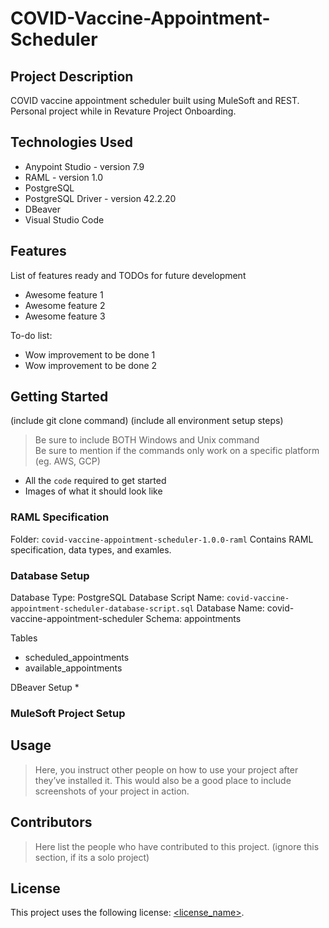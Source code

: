 # COVID-Vaccine-Appointment-Scheduler

## Project Description

COVID vaccine appointment scheduler built using MuleSoft and REST. Personal project while in Revature Project Onboarding.

## Technologies Used

* Anypoint Studio - version 7.9
* RAML - version 1.0
* PostgreSQL
* PostgreSQL Driver - version 42.2.20
* DBeaver
* Visual Studio Code

## Features

List of features ready and TODOs for future development
* Awesome feature 1
* Awesome feature 2
* Awesome feature 3

To-do list:
* Wow improvement to be done 1
* Wow improvement to be done 2

## Getting Started
   
(include git clone command)
(include all environment setup steps)

> Be sure to include BOTH Windows and Unix command  
> Be sure to mention if the commands only work on a specific platform (eg. AWS, GCP)

- All the `code` required to get started
- Images of what it should look like

### RAML Specification

Folder: `covid-vaccine-appointment-scheduler-1.0.0-raml`
Contains RAML specification, data types, and examles.

### Database Setup

Database Type: PostgreSQL
Database Script Name: `covid-vaccine-appointment-scheduler-database-script.sql`
Database Name: covid-vaccine-appointment-scheduler
Schema: appointments

Tables
* scheduled_appointments
* available_appointments

DBeaver Setup
* 

### MuleSoft Project Setup



## Usage

> Here, you instruct other people on how to use your project after they’ve installed it. This would also be a good place to include screenshots of your project in action.

## Contributors

> Here list the people who have contributed to this project. (ignore this section, if its a solo project)

## License

This project uses the following license: [<license_name>](<link>).


